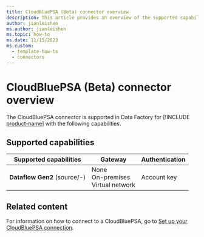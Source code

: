 ```yaml
---
title: CloudBluePSA (Beta) connector overview
description: This article provides an overview of the supported capabilities of the CloudBluePSA connector.
author: jianleishen
ms.author: jianleishen
ms.topic: how-to
ms.date: 11/15/2023
ms.custom:
  - template-how-to
  - connectors
---
```


# CloudBluePSA (Beta) connector overview

The CloudBluePSA connector is supported in Data Factory for [!INCLUDE [product-name](../includes/product-name.md)] with the following capabilities.

## Supported capabilities

| Supported capabilities| Gateway | Authentication|
|---------| --------| --------|
| **Dataflow Gen2** (source/-)|None<br> On-premises<br> Virtual network |Account key |

## Related content

For information on how to connect to a CloudBluePSA, go to [Set up your CloudBluePSA connection](connector-cloudbluepsa.md).
